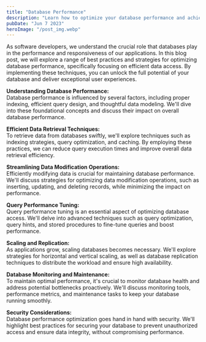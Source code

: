 ```yaml
---
title: "Database Performance"
description: "Learn how to optimize your database performance and achieve efficient data access by implementing best practices and strategies that can significantly enhance the speed, scalability, and reliability of your applications..."
pubDate: "Jun 7 2023"
heroImage: "/post_img.webp"
---
```

As software developers, we understand the crucial role that databases play in the performance and responsiveness of our applications. In this blog post, we will explore a range of best practices and strategies for optimizing database performance, specifically focusing on efficient data access. By implementing these techniques, you can unlock the full potential of your database and deliver exceptional user experiences.

**Understanding Database Performance:**  
Database performance is influenced by several factors, including proper indexing, efficient query design, and thoughtful data modeling. We'll dive into these foundational concepts and discuss their impact on overall database performance.

**Efficient Data Retrieval Techniques:**  
To retrieve data from databases swiftly, we'll explore techniques such as indexing strategies, query optimization, and caching. By employing these practices, we can reduce query execution times and improve overall data retrieval efficiency.

**Streamlining Data Modification Operations:**  
Efficiently modifying data is crucial for maintaining database performance. We'll discuss strategies for optimizing data modification operations, such as inserting, updating, and deleting records, while minimizing the impact on performance.

**Query Performance Tuning:**  
Query performance tuning is an essential aspect of optimizing database access. We'll delve into advanced techniques such as query optimization, query hints, and stored procedures to fine-tune queries and boost performance.

**Scaling and Replication:**  
As applications grow, scaling databases becomes necessary. We'll explore strategies for horizontal and vertical scaling, as well as database replication techniques to distribute the workload and ensure high availability.

**Database Monitoring and Maintenance:**  
To maintain optimal performance, it's crucial to monitor database health and address potential bottlenecks proactively. We'll discuss monitoring tools, performance metrics, and maintenance tasks to keep your database running smoothly.

**Security Considerations:**  
Database performance optimization goes hand in hand with security. We'll highlight best practices for securing your database to prevent unauthorized access and ensure data integrity, without compromising performance.